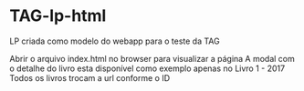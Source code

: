 # TAG-lp-html
LP criada como modelo do webapp para o teste da TAG

Abrir o arquivo index.html no browser para visualizar a página
A modal com o detalhe do livro esta disponível como exemplo apenas no Livro 1 - 2017
Todos os livros trocam a url conforme o ID
